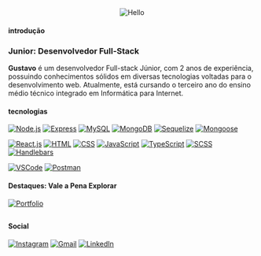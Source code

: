 ##
<div align="center">
  
![Hello](https://github.com/codebygustavo/codebygustavo/assets/116754904/4b4503be-0eb7-4eaa-ab21-a3f8c6851bac)

</div>

#### introdução
### Junior: Desenvolvedor Full-Stack
**Gustavo** é um desenvolvedor Full-stack Júnior, com 2 anos de experiência, possuindo conhecimentos sólidos em diversas tecnologias voltadas para o desenvolvimento web. Atualmente, está cursando o terceiro ano do ensino médio técnico integrado em Informática para Internet.

#### tecnologias
[![Node.js](https://img.shields.io/badge/-Node.js-4C6763?style=for-the-badge&logo=node.js&logoColor=white)](https://nodejs.org/)
[![Express](https://img.shields.io/badge/-Express-4C6763?style=for-the-badge&logo=express&logoColor=white)](https://expressjs.com/)
[![MySQL](https://img.shields.io/badge/-MySQL-4C6763?style=for-the-badge&logo=mysql&logoColor=white)](https://www.mysql.com/)
[![MongoDB](https://img.shields.io/badge/-MongoDB-4C6763?style=for-the-badge&logo=MongoDB&logoColor=white)](https://www.mongodb.com/)
[![Sequelize](https://img.shields.io/badge/-Sequelize-4C6763?style=for-the-badge&logo=sequelize&logoColor=white)](https://sequelize.org/)
[![Mongoose](https://img.shields.io/badge/-Mongoose-4C6763?style=for-the-badge&logo=mongoose&logoColor=white)](https://mongoosejs.com/)

[![React.js](https://img.shields.io/badge/-React.js-4C6763?style=for-the-badge&logo=react&logoColor=white)](https://reactjs.org/)
[![HTML](https://img.shields.io/badge/-HTML-4C6763?style=for-the-badge&logo=html5&logoColor=white)](https://developer.mozilla.org/en-US/docs/Web/HTML)
[![CSS](https://img.shields.io/badge/-CSS-4C6763?style=for-the-badge&logo=css3&logoColor=white)](https://developer.mozilla.org/en-US/docs/Web/CSS)
[![JavaScript](https://img.shields.io/badge/-JavaScript-4C6763?style=for-the-badge&logo=JavaScript&logoColor=white)](https://developer.mozilla.org/en-US/docs/Web/JavaScript)
[![TypeScript](https://img.shields.io/badge/-TypeScript-4C6763?style=for-the-badge&logo=TypeScript&logoColor=white)](https://www.typescriptlang.org/)
[![SCSS](https://img.shields.io/badge/-SCSS-4C6763?style=for-the-badge&logo=sass&logoColor=white)](https://sass-lang.com/)
[![Handlebars](https://img.shields.io/badge/-Handlebars-4C6763?style=for-the-badge&logo=node.js&logoColor=white)](https://handlebarsjs.com/)

[![VSCode](https://img.shields.io/badge/-VSCode-4C6763?style=for-the-badge&logo=visual-studio-code&logoColor=white)](https://code.visualstudio.com/)
[![Postman](https://img.shields.io/badge/-Postman-4C6763?style=for-the-badge&logo=postman&logoColor=white)](https://www.postman.com/)

#### Destaques: Vale a Pena Explorar

[![Portfolio](https://img.shields.io/badge/-Portfolio-4C6763?style=for-the-badge)](https://codebygustavo.github.io/portfolio/)

##

#### Social
[![Instagram](https://img.shields.io/badge/-Instagram-4C6763?style=for-the-badge&logo=instagram&logoColor=white)](https://www.instagram.com/whfgxk/)
[![Gmail](https://img.shields.io/badge/-Gmail-4C6763?style=for-the-badge&logo=gmail&logoColor=white)](mailto:submit.gustavo@yahoo.com)
[![LinkedIn](https://img.shields.io/badge/-LinkedIn-4C6763?style=for-the-badge&logo=linkedin&logoColor=white)](https://www.linkedin.com/in/gustavo-couto-b37182269/)
